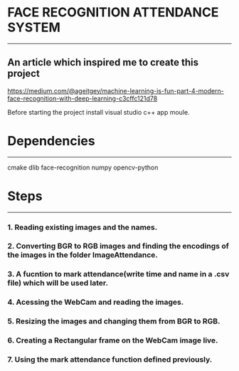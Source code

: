 # FACE RECOGNITION ATTENDANCE SYSTEM
---

## An article which inspired me to create this project

https://medium.com/@ageitgey/machine-learning-is-fun-part-4-modern-face-recognition-with-deep-learning-c3cffc121d78

Before starting the project install visual studio c++ app moule.

# Dependencies
---

cmake
dlib
face-recognition
numpy
opencv-python

# Steps
---

### 1. Reading existing images and the names.
### 2. Converting BGR to RGB images and finding the encodings of the images in the folder ImageAttendance.
### 3. A fucntion to mark attendance(write time and name in a .csv file) which will be used later.
### 4. Acessing the WebCam and reading the images.
### 5. Resizing the images and changing them from BGR to RGB.
### 6. Creating a Rectangular frame on the WebCam image live.
### 7. Using the mark attendance function defined previously.
